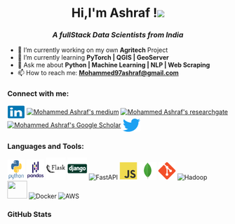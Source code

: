 <h1 align="center">Hi,I'm Ashraf !<img src="https://raw.githubusercontent.com/MartinHeinz/MartinHeinz/master/wave.gif" width="30px"></h1>
<h3 align="center" ><i>A fullStack Data Scientists from India</i></h3>

- 🔭 I’m currently working on my own **Agritech** Project
- 🌱 I’m currently learning **PyTorch | QGIS | GeoServer**
- 💬 Ask me about **Python | Machine Learning | NLP | Web Scraping**
- 📫 How to reach me: **Mohammed97ashraf@gmail.com**


<h3 align="left">Connect with me:</h3>
<span align="left">
<a href="https://www.linkedin.com/in/mohammed-ashraf-a38300162/" rel="noreferrer" target="_blank"><img align="center" src="https://raw.githubusercontent.com/devicons/devicon/2ae2a900d2f041da66e950e4d48052658d850630/icons/linkedin/linkedin-original.svg" alt="Mohammed Ashraf's Linkedin" height="30" width="40" /></a>
</span>

<span align="left">
<a href="https://medium.com/@mohammed97ashraf" rel="noreferrer" target="_blank"><img align="center" src="https://miro.medium.com/max/2400/1*cbyNf_R8Ld_ZzKVv07Ezag.jpeg" alt="Mohammed Ashraf's medium" height="30" width="50" /></a>
</span>

<span align="left">
<a href="https://www.researchgate.net/profile/Mohammed-Ashraf-19" rel="noreferrer" target="_blank"><img align="center" src="https://upload.wikimedia.org/wikipedia/commons/thumb/5/5e/ResearchGate_icon_SVG.svg/120px-ResearchGate_icon_SVG.svg.png" alt="Mohammed Ashraf's researchgate" height="30" width="40" /></a>
</span>

<span align="left">
<a href="https://scholar.google.com/citations?user=RtygOMIAAAAJ&hl=en" rel="noreferrer" target="_blank"><img align="center" src="https://www.socialsciencespace.com/wp-content/uploads/Google-Scholar-Logo.jpg" alt="Mohammed Ashraf's Google Scholar" height="30" width="50" /></a>
</span>

<span align="left">
<a href="https://twitter.com/mdashraf333" rel="noreferrer" target="_blank"><img align="center" src="https://raw.githubusercontent.com/devicons/devicon/2ae2a900d2f041da66e950e4d48052658d850630/icons/twitter/twitter-original.svg" alt="Mohammed Ashraf's Twitter" height="30" width="40" /></a>
</span>

<h3 align="left">Languages and Tools:</h3>
<p align="left"> 
 <img src="https://raw.githubusercontent.com/devicons/devicon/master/icons/python/python-original-wordmark.svg" alt="Python" width="40" height="45"/>
 <img src="https://raw.githubusercontent.com/devicons/devicon/master/icons/pandas/pandas-original-wordmark.svg" alt="Pandas" width="40" height="45"/>
 <img src="https://raw.githubusercontent.com/devicons/devicon/master/icons/flask/flask-original-wordmark.svg" alt="Flask" width="45" height="50"/>
 <img src="https://raw.githubusercontent.com/devicons/devicon/master/icons/django/django-original.svg" alt="Django" width="45" height="50"/>
 <img src="https://fastapi.tiangolo.com/img/logo-margin/logo-teal.png" alt="FastAPI" width="55" height="45"/>
 <img src="https://raw.githubusercontent.com/devicons/devicon/master/icons/javascript/javascript-original.svg" alt="javascript" width="40" height="40"/>
 <img src="https://raw.githubusercontent.com/devicons/devicon/2809b567852a4648062a2d3e7c1c531367458c0b/icons/mongodb/mongodb-original.svg" alt="mongodb" width="40" height="40"/>
 <img src="https://raw.githubusercontent.com/devicons/devicon/2809b567852a4648062a2d3e7c1c531367458c0b/icons/git/git-original.svg" alt="Git" width="40" height="40"/>
 <img src="https://img.icons8.com/color/480/000000/hadoop-distributed-file-system.png" alt="Hadoop" width="45" height="40"/>
 <img src="https://img.icons8.com/external-becris-flat-becris/64/000000/external-r-data-science-becris-flat-becris.png" alt="" width="45" height="40"/>
 <img src="https://res.cloudinary.com/vastia/image/upload/v1631982867/portfolio/TechStack/docker_u8iwmg.png" alt="Docker" width="45" height="40"/>
 <img src="https://img.icons8.com/color/48/000000/amazon-web-services.png" alt="AWS" width="45" height="40"/>
 </p>
 
 <h3 align="left">GitHub Stats</h3>
 <p><img align="left" src="https://github-readme-stats.vercel.app/api/top-langs?username=mohammed97ashraf&show_icons=true&locale=en&layout=compact" alt="" />
 <img align="center" src="https://github-readme-stats.vercel.app/api?username=mohammed97ashraf&show_icons=true&locale=en&hide=contribs&count_private=true&show_icons=true&theme=radical" alt="" /></p>
